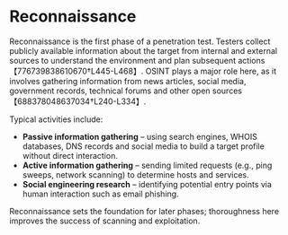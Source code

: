# Reconnaissance

Reconnaissance is the first phase of a penetration test.  Testers collect publicly available information about the target from internal and external sources to understand the environment and plan subsequent actions【776739838610670†L445-L468】.  OSINT plays a major role here, as it involves gathering information from news articles, social media, government records, technical forums and other open sources【688378048637034†L240-L334】.

Typical activities include:

- **Passive information gathering** – using search engines, WHOIS databases, DNS records and social media to build a target profile without direct interaction.
- **Active information gathering** – sending limited requests (e.g., ping sweeps, network scanning) to determine hosts and services.
- **Social engineering research** – identifying potential entry points via human interaction such as email phishing.

Reconnaissance sets the foundation for later phases; thoroughness here improves the success of scanning and exploitation.
